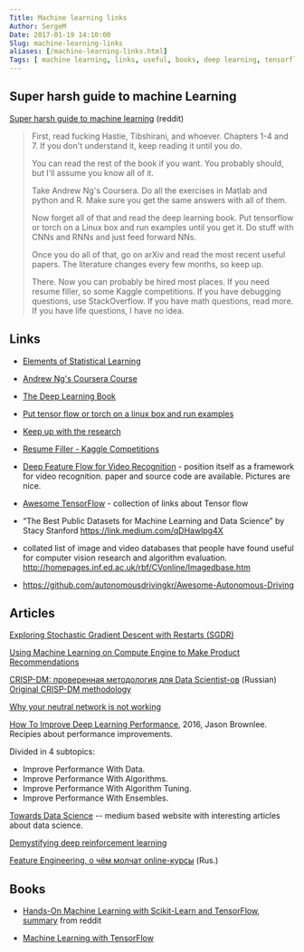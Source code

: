 ```yaml
---
Title: Machine learning links
Author: SergeM
Date: 2017-01-19 14:10:00
Slug: machine-learning-links
aliases: [/machine-learning-links.html]
Tags: [ machine learning, links, useful, books, deep learning, tensorflow]
---
```






## Super harsh guide to machine Learning
[Super harsh guide to machine learning](https://www.reddit.com/r/MachineLearning/comments/5z8110/d_a_super_harsh_guide_to_machine_learning/) (reddit)

> First, read fucking Hastie, Tibshirani, and whoever. Chapters 1-4 and 7. If you don't understand it, keep reading it until you do.
>
> You can read the rest of the book if you want. You probably should, but I'll assume you know all of it.
>
> Take Andrew Ng's Coursera. Do all the exercises in Matlab and python and R. Make sure you get the same answers with all of them.
>
> Now forget all of that and read the deep learning book. Put tensorflow or torch on a Linux box and run examples until you get it. Do stuff with CNNs and RNNs and just feed forward NNs.
>
> Once you do all of that, go on arXiv and read the most recent useful papers. The literature changes every few months, so keep up.
>
> There. Now you can probably be hired most places. If you need resume filler, so some Kaggle competitions. If you have debugging questions, use StackOverflow. If you have math questions, read more. If you have life questions, I have no idea.


## Links
* [Elements of Statistical Learning](http://statweb.stanford.edu/~tibs/ElemStatLearn/printings/ESLII_print10.pdf)

* [Andrew Ng's Coursera Course](https://www.coursera.org/learn/machine-learning/home/info)

* [The Deep Learning Book](https://www.deeplearningbook.org/front_matter.pdf)

* [Put tensor flow or torch on a linux box and run examples](http://cs231n.github.io/aws-tutorial/)

* [Keep up with the research](https://arxiv.org)

* [Resume Filler - Kaggle Competitions](https://www.kaggle.com)

* [Deep Feature Flow for Video Recognition](https://github.com/msracver/Deep-Feature-Flow) - position itself as a framework for video recognition. paper and source code are available. Pictures are nice.

* [Awesome TensorFlow](https://github.com/jtoy/awesome-tensorflow) - collection of links about Tensor flow

* “The Best Public Datasets for Machine Learning and Data Science” by Stacy Stanford https://link.medium.com/qDHawlpg4X

* collated list of image and video databases that people have found useful for computer vision research and algorithm evaluation.
  http://homepages.inf.ed.ac.uk/rbf/CVonline/Imagedbase.htm

* https://github.com/autonomousdrivingkr/Awesome-Autonomous-Driving

## Articles
[Exploring Stochastic Gradient Descent with Restarts (SGDR)](https://medium.com/38th-street-studios/exploring-stochastic-gradient-descent-with-restarts-sgdr-fa206c38a74e)

[Using Machine Learning on Compute Engine to Make Product Recommendations](https://cloud.google.com/solutions/recommendations-using-machine-learning-on-compute-engine)

[CRISP-DM: проверенная методология для Data Scientist-ов](https://habrahabr.ru/company/lanit/blog/328858/) (Russian) 
[Original CRISP-DM methodology](https://www.the-modeling-agency.com/crisp-dm.pdf)

[Why your neutral network is not working](https://blog.slavv.com/37-reasons-why-your-neural-network-is-not-working-4020854bd607)

[How To Improve Deep Learning Performance](https://machinelearningmastery.com/improve-deep-learning-performance/), 2016, Jason Brownlee. Recipies about performance improvements. 

Divided in 4 subtopics:
* Improve Performance With Data.
* Improve Performance With Algorithms.
* Improve Performance With Algorithm Tuning.
* Improve Performance With Ensembles.

[Towards Data Science](https://towardsdatascience.com) -- medium based website with interesting articles about data science.


[Demystifying deep reinforcement learning](https://neuro.cs.ut.ee/demystifying-deep-reinforcement-learning/)

[Feature Engineering, о чём молчат online-курсы](https://m.habrahabr.ru/company/mailru/blog/346942/) (Rus.)

## Books

* [Hands-On Machine Learning with Scikit-Learn and TensorFlow](http://shop.oreilly.com/product/0636920052289.do), 
[summary](https://www.reddit.com/r/MachineLearning/comments/63uvzq/n_oreillys_book_on_machine_learning_with/) from reddit

* [Machine Learning with TensorFlow](http://www.tensorflowbook.com/)
